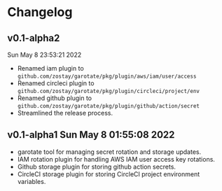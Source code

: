 # Changelog

## v0.1-alpha2
 Sun May  8 23:53:21 2022

* Renamed iam plugin to `github.com/zostay/garotate/pkg/plugin/aws/iam/user/access`
* Renamed circleci plugin to `github.com/zostay/garotate/pkg/plugin/circleci/project/env`
* Renamed github plugin to `github.com/zostay/garotate/pkg/plugin/github/action/secret`
* Streamlined the release process.

## v0.1-alpha1 Sun May  8 01:55:08 2022

* garotate tool for managing secret rotation and storage updates.
* IAM rotation plugin for handling AWS IAM user access key rotations.
* Github storage plugin for storing github action secrets.
* CircleCI storage plugin for storing CircleCI project environment variables.
